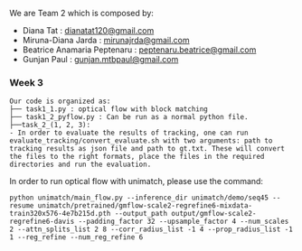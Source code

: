 We are Team 2 which is composed by:
- Diana Tat : dianatat120@gmail.com
- Miruna-Diana Jarda : mirunajrda@gmail.com
- Beatrice Anamaria Peptenaru : peptenaru.beatrice@gmail.com 
- Gunjan Paul : gunjan.mtbpaul@gmail.com


### Week 3
``` 
Our code is organized as:
├── task1_1.py : optical flow with block matching 
├── task1_2_pyflow.py : Can be run as a normal python file. 
├──task_2_(1, 2, 3):
- In order to evaluate the results of tracking, one can run evaluate_tracking/convert_evaluate.sh with two arguments: path to tracking results as json file and path to gt.txt. These will convert the files to the right formats, place the files in the required directories and run the evaluation.
``` 


In order to run optical flow with unimatch, please use the command:
```console
python unimatch/main_flow.py --inference_dir unimatch/demo/seq45 --resume unimatch/pretrained/gmflow-scale2-regrefine6-mixdata-train320x576-4e7b215d.pth --output_path output/gmflow-scale2-regrefine6-davis --padding_factor 32 --upsample_factor 4 --num_scales 2 --attn_splits_list 2 8 --corr_radius_list -1 4 --prop_radius_list -1 1 --reg_refine --num_reg_refine 6
``` 



